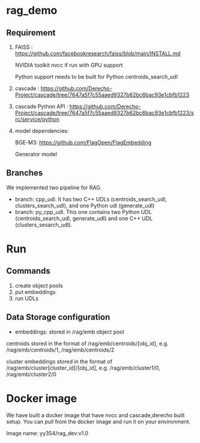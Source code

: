 # rag_demo

## Requirement
1. FAISS : https://github.com/facebookresearch/faiss/blob/main/INSTALL.md 

   NVIDIA toolkit nvcc if run with GPU support

   Python support needs to be built for Python centroids_search_udl
2. cascade : https://github.com/Derecho-Project/cascade/tree/7647a5f7c55aaed9327b62bc6bac93e1cbfb1223
3. cascade Python API : https://github.com/Derecho-Project/cascade/tree/7647a5f7c55aaed9327b62bc6bac93e1cbfb1223/src/service/python
4. model dependencies:

   BGE-M3: https://github.com/FlagOpen/FlagEmbedding 

   Generator model

## Branches
We implemented two pipeline for RAG. 
- branch: cpp_udl. It has two C++ UDLs (centroids_search_udl, clusters_search_udl), and one Python udl (generate_udl)
- branch: py_cpp_udl. This one contains two Python UDL (centroids_search_udl, generate_udl) and one C++ UDL (clusters_sesarch_udl).

# Run
## Commands
1. create object pools
2. put embeddings
3. run UDLs


## Data Storage configuration
- embeddings: stored in /rag/emb object pool

centroids stored in the format of /rag/emb/centroids/[obj_id], e.g. /rag/emb/centroids/1, /rag/emb/centroids/2

cluster embeddings stored in the format of /rag/emb/cluster[cluster_id]/[obj_id], e.g. /rag/emb/cluster1/0, /rag/emb/cluster2/0


# Docker image
We have built a docker image that have nvcc and cascade,derecho built setup. You can pull from the docker image and run it on your environment.

Image name: yy354/rag_dev:v1.0